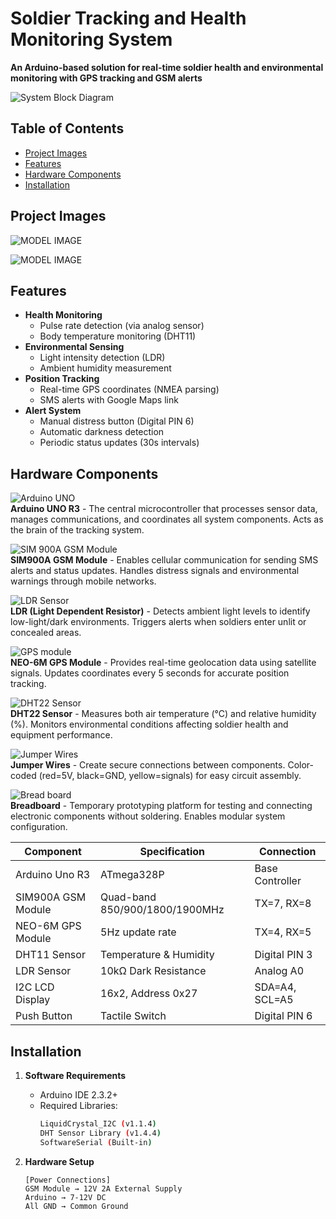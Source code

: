 # Soldier Tracking and Health Monitoring System
**An Arduino-based solution for real-time soldier health and environmental monitoring with GPS tracking and GSM alerts**


![System Block Diagram](PROJECT_BlockDiagram.jpg "System Block Diagram")

## Table of Contents
- [Project Images](#Images)
- [Features](#features)
- [Hardware Components](#hardware-components)
- [Installation](#installation)

## Project Images

![MODEL IMAGE](MODEL_IMG[1].jpg "PROJECT MODEL")

![MODEL IMAGE](MODEL_IMG.jpg "PROJECT MODEL")

## Features
- **Health Monitoring**
  - Pulse rate detection (via analog sensor)
  - Body temperature monitoring (DHT11)
- **Environmental Sensing**
  - Light intensity detection (LDR)
  - Ambient humidity measurement
- **Position Tracking**
  - Real-time GPS coordinates (NMEA parsing)
  - SMS alerts with Google Maps link
- **Alert System**
  - Manual distress button (Digital PIN 6)
  - Automatic darkness detection
  - Periodic status updates (30s intervals)

## Hardware Components

![Arduino UNO](Arduino_UNO.jpeg "Arduino UNO Central processing unit")  
**Arduino UNO R3** - The central microcontroller that processes sensor data, manages communications, and coordinates all system components. Acts as the brain of the tracking system.

![SIM 900A GSM Module](SIM900A_GSM_Module.jpg "GSM Module")  
**SIM900A GSM Module** - Enables cellular communication for sending SMS alerts and status updates. Handles distress signals and environmental warnings through mobile networks.

![LDR Sensor](LDR_sensor.jpeg "Light Sensor")  
**LDR (Light Dependent Resistor)** - Detects ambient light levels to identify low-light/dark environments. Triggers alerts when soldiers enter unlit or concealed areas.

![GPS module](GPS_MODULE.jpg "Positioning Module")  
**NEO-6M GPS Module** - Provides real-time geolocation data using satellite signals. Updates coordinates every 5 seconds for accurate position tracking.

![DHT22 Sensor](DHT22_Sensor.jpeg "Environmental Sensor")  
**DHT22 Sensor** - Measures both air temperature (°C) and relative humidity (%). Monitors environmental conditions affecting soldier health and equipment performance.

![Jumper Wires](Jumper_wires.jpg "Connection Cables")  
**Jumper Wires** - Create secure connections between components. Color-coded (red=5V, black=GND, yellow=signals) for easy circuit assembly.

![Bread board](breadboard.jpg "Prototyping Board")  
**Breadboard** - Temporary prototyping platform for testing and connecting electronic components without soldering. Enables modular system configuration.

| Component              | Specification           | Connection        |
|------------------------|-------------------------|-------------------|
| Arduino Uno R3         | ATmega328P              | Base Controller  |
| SIM900A GSM Module     | Quad-band 850/900/1800/1900MHz | TX=7, RX=8 |
| NEO-6M GPS Module      | 5Hz update rate         | TX=4, RX=5       |
| DHT11 Sensor           | Temperature & Humidity  | Digital PIN 3    |
| LDR Sensor             | 10kΩ Dark Resistance    | Analog A0        |
| I2C LCD Display        | 16x2, Address 0x27     | SDA=A4, SCL=A5   |
| Push Button            | Tactile Switch          | Digital PIN 6    |

## Installation
1. **Software Requirements**
   - Arduino IDE 2.3.2+
   - Required Libraries:
     ```bash
     LiquidCrystal_I2C (v1.1.4)
     DHT Sensor Library (v1.4.4)
     SoftwareSerial (Built-in)
     ```

2. **Hardware Setup**
   ```arduino
   [Power Connections]
   GSM Module → 12V 2A External Supply
   Arduino → 7-12V DC
   All GND → Common Ground
   ```
